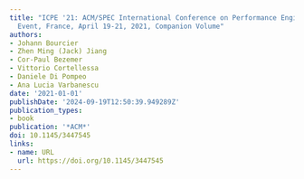 ```yaml
---
title: "ICPE '21: ACM/SPEC International Conference on Performance Engineering, Virtual
  Event, France, April 19-21, 2021, Companion Volume"
authors:
- Johann Bourcier
- Zhen Ming (Jack) Jiang
- Cor-Paul Bezemer
- Vittorio Cortellessa
- Daniele Di Pompeo
- Ana Lucia Varbanescu
date: '2021-01-01'
publishDate: '2024-09-19T12:50:39.949289Z'
publication_types:
- book
publication: '*ACM*'
doi: 10.1145/3447545
links:
- name: URL
  url: https://doi.org/10.1145/3447545
---
```

